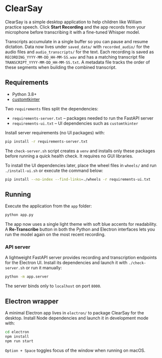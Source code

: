 # ClearSay

ClearSay is a simple desktop application to help children like William practice speech. Click **Start Recording** and the app records from your microphone before transcribing it with a fine-tuned Whisper model.

Transcripts accumulate in a single buffer so you can pause and resume dictation. Data now lives under `saved_data/` with `recorded_audio/` for the audio files and `audio_transcripts/` for the text. Each recording is saved as `RECORDING_YYYY-MM-DD_HH-MM-SS.wav` and has a matching transcript file `TRANSCRIPT_YYYY-MM-DD_HH-MM-SS.txt`. A metadata file tracks the order of these segments when building the combined transcript.

## Requirements

- Python 3.8+
- [customtkinter](https://github.com/TomSchimansky/CustomTkinter)

Two ``requirements`` files split the dependencies:

* ``requirements-server.txt`` – packages needed to run the FastAPI server
* ``requirements-ui.txt`` – UI dependencies such as ``customtkinter``

Install server requirements (no UI packages) with:

```bash
pip install -r requirements-server.txt
```

The ``check-server.sh`` script creates a ``venv`` and installs only these
packages before running a quick health check. It requires no GUI libraries.

To install the UI dependencies later, place the wheel files in ``wheels/`` and
run ``./install-ui.sh`` or execute the command below:

```bash
pip install --no-index --find-links=./wheels -r requirements-ui.txt
```

## Running

Execute the application from the `app` folder:

```bash
python app.py
```

The app now uses a single light theme with soft blue accents for readability. A
**Re-Transcribe** button in both the Python and Electron interfaces lets you run
the model again on the most recent recording.

### API server

A lightweight FastAPI server provides recording and transcription endpoints for
the Electron UI. Install its dependencies and launch it with ``./check-server.sh``
or run it manually:

```bash
python -m app.server
```

The server binds only to `localhost` on port `8000`.

## Electron wrapper

A minimal Electron app lives in `electron/` to package ClearSay for the desktop. Install Node dependencies and launch it in development mode with:

```bash
cd electron
npm install
npm run start
```

`Option + Space` toggles focus of the window when running on macOS.
